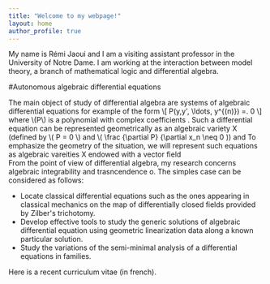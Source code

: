 ```yaml
---
title: "Welcome to my webpage!"
layout: home
author_profile: true
---
```



My name is Rémi Jaoui and I am a visiting assistant professor in the University of Notre Dame. I am working at the interaction between model theory, a branch of mathematical logic and differential algebra. 

#Autonomous algebraic differential equations

The main object of study of differential algebra are systems of algebraic differential equations for example of the form \\[ P(y,y', \ldots, y^{(n)}) =. 0 \\]
where \\(P\\) is a polynomial with complex coefficients . Such a differential equation can be represented geometrically as an algebraic variety X (defined by \\( P = 0 \\)  and \\( \frac {\partial P} {\partial x_n \neq 0 \))  and To emphasize the geometry of the situation, we will represent such equations as algebraic vareities X endowed with a vector field   
From the point of view of differential algebra, my research concerns algebraic integrability and trasncendence o. The simples case can be considered as follows:

  * Locate classical differential equations such as the ones appearing in classical mechanics on the map of differentially closed fields provided by Zilber's trichotomy. 
  * Develop effective tools to study the generic solutions of algebraic differential equation using geometric linearization data along a known particular solution.
  * Study the variations of the semi-minimal analysis of a differential equations in families.
  
  Here is a recent curriculum vitae (in french).



